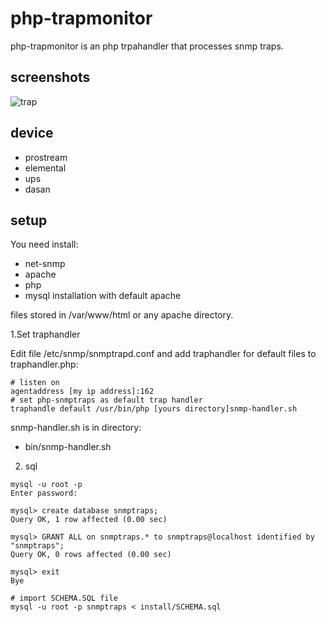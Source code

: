 # php-trapmonitor
php-trapmonitor is an php trpahandler that processes snmp traps.

## screenshots

![trap](https://user-images.githubusercontent.com/83060284/166908564-fffb9dc0-eeda-4566-be47-de288ff46c34.png)


## device

- prostream
- elemental
- ups
- dasan

## setup

You need install:
- net-snmp 
- apache 
- php 
- mysql installation with default apache 
 
files stored in /var/www/html or any apache directory.

1.Set traphandler

Edit file /etc/snmp/snmptrapd.conf and add traphandler for default files to traphandler.php:

```
# listen on
agentaddress [my ip address]:162
# set php-snmptraps as default trap handler
traphandle default /usr/bin/php [yours directory]snmp-handler.sh
```

 snmp-handler.sh is in directory: 

- bin/snmp-handler.sh


2. sql

```
mysql -u root -p
Enter password:

mysql> create database snmptraps;
Query OK, 1 row affected (0.00 sec)

mysql> GRANT ALL on snmptraps.* to snmptraps@localhost identified by "snmptraps";
Query OK, 0 rows affected (0.00 sec)

mysql> exit
Bye

# import SCHEMA.SQL file
mysql -u root -p snmptraps < install/SCHEMA.sql
```
